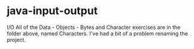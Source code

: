 # java-input-output
I/O
All of the Data - Objects - Bytes and Character exercises are in the folder above, named Characters. I've had a bit of a problem renaming the project.
